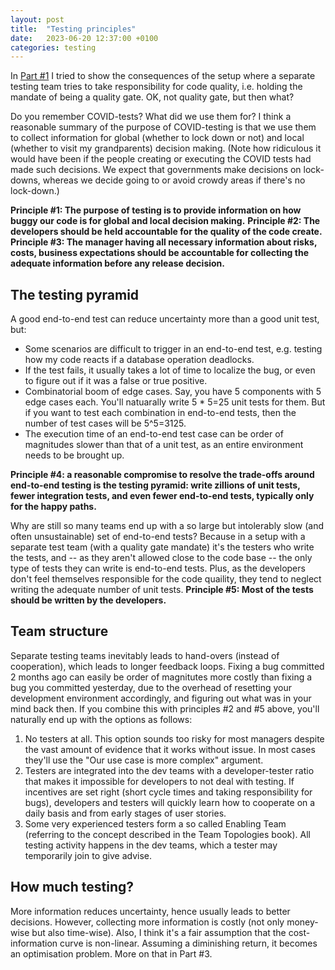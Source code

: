 ```yaml
---
layout: post
title:  "Testing principles"
date:   2023-06-20 12:37:00 +0100
categories: testing
---
```

In [Part #1](https://tamastokes.github.io/testing/2023/06/19/who-should-be-responsible-for-software-quality.html) I tried to show the consequences of the setup where a separate testing team tries to take responsibility for code quality, i.e. holding the mandate of being a quality gate.  OK, not quality gate, but then what?

Do you remember COVID-tests?  What did we use them for?  I think a reasonable summary of the purpose of COVID-testing is that we use them to collect information for global (whether to lock down or not) and local (whether to visit my grandparents) decision making.  (Note how ridiculous it would have been if the people creating or executing the COVID tests had made such decisions.  We expect that governments make decisions on lock-downs, whereas we decide going to or avoid crowdy areas if there's no lock-down.)

**Principle #1: The purpose of testing is to provide information on how buggy our code is for global and local decision making.**
**Principle #2: The developers should be held accountable for the quality of the code create.**
**Principle #3: The manager having all necessary information about risks, costs, business expectations should be accountable for collecting the adequate information before any release decision.**


## The testing pyramid

A good end-to-end test can reduce uncertainty more than a good unit test, but:
* Some scenarios are difficult to trigger in an end-to-end test, e.g. testing how my code reacts if a database operation deadlocks.
* If the test fails, it usually takes a lot of time to localize the bug, or even to figure out if it was a false or true positive.
* Combinatorial boom of edge cases.  Say, you have 5 components with 5 edge cases each.  You'll natuarally write 5 * 5=25 unit tests for them.  But if you want to test each combination in end-to-end tests, then the number of test cases will be 5^5=3125.
* The execution time of an end-to-end test case can be order of magnitudes slower than that of a unit test, as an entire environment needs to be brought up.

**Principle #4: a reasonable compromise to resolve the trade-offs around end-to-end testing is the testing pyramid: write zillions of unit tests, fewer integration tests, and even fewer end-to-end tests, typically only for the happy paths.**

Why are still so many teams end up with a so large but intolerably slow (and often unsustainable) set of end-to-end tests?  Because in a setup with a separate test team (with a quality gate mandate) it's the testers who write the tests, and -- as they aren't allowed close to the code base -- the only type of tests they can write is end-to-end tests.  Plus, as the developers don't feel themselves responsible for the code quaility, they tend to neglect writing the adequate number of unit tests.
**Principle #5: Most of the tests should be written by the developers.**


## Team structure
Separate testing teams inevitably leads to hand-overs (instead of cooperation), which leads to longer feedback loops.  Fixing a bug committed 2 months ago can easily be order of magnitutes more costly than fixing a bug you committed yesterday, due to the overhead of resetting your development environment accordingly, and figuring out what was in your mind back then.  If you combine this with principles #2 and #5 above, you'll naturally end up with the options as follows:

1. No testers at all.  This option sounds too risky for most managers despite the vast amount of evidence that it works without issue.  In most cases they'll use the "Our use case is more complex" argument.
2. Testers are integrated into the dev teams with a developer-tester ratio that makes it impossible for developers to not deal with testing.  If incentives are set right (short cycle times and taking responsibility for bugs), developers and testers will quickly learn how to cooperate on a daily basis and from early stages of user stories.
3. Some very experienced testers form a so called Enabling Team (referring to the concept described in the Team Topologies book).  All testing activity happens in the dev teams, which a tester may temporarily join to give advise.


## How much testing?

More information reduces uncertainty, hence usually leads to better decisions.  However, collecting more information is costly (not only money-wise but also time-wise).  Also, I think it's a fair assumption that the cost-information curve is non-linear.  Assuming a diminishing return, it becomes an optimisation problem.  More on that in Part #3.
